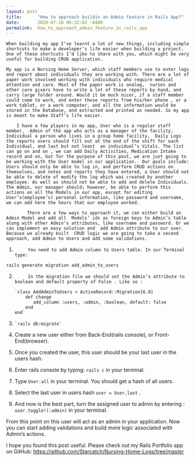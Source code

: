 ```yaml
---
layout: post
title:      "How to approach buildin an Admin feature in Rails App?"
date:       2020-07-18 00:32:02 -0400
permalink:  how_to_approach_admin_feature_in_rails_app
---
```


	When building my app I’ve learnt a lot of new things, including simple shortcuts to make a developer’s life easier when building a project. One of these shortcuts I’d like to share with you, which might be very useful for building CRUD application. 
	
	My app is a Nursing Home Server, which staff members use to enter logs and report about individuals they are working with. There are a lot of paper work involved working with individuals who require medical attention and care. Most of the paper work is analog,  nurses and other care givers have to write a lot of these reports by hand, and carry large folder around. Would it be much nicer, if a staff member could come to work, and enter those reports from his/her phone , or a work tablet, or a work computer, and all the information would be stored in the Database, and extracted and printed as needed. So my app is meant to make Staff’s life easier.
	
		I have a few players in my app, User who is a regular staff member,  Admin of the app who acts as a manager of the facility, Individual a person who lives in a group home facility,  Daily Logs the reports users should fill out at the end of the shift for each Individual, and last but not least  an individual’s Vitals. The list can go on and on , we can add Daily Activities, Medication Intake record and on, but for the purpose of this post, we are just going to be working with the User model in our application.  Our goals include: Users should only be able to log in, and perform CRUD actions on themselves, and notes and reports they have entered, a User should not be able to delete of modify the log which was created by another employee. As well as should not be able to add and delete Individuals. The Admin, our manager should; however, be able to perform this actions on all the Models in our app, except for editing User’s(employee’s) personal information, like password and username, we can add here the hours that our employee worked. 
		
			There are a few ways to approach it, we can either build an Admin Model and add all  Models’ ids as foreign keys to Admin’s table along with other Admin’s attributes, like username and password. Or we can implement an easy solution and  add Admin attribute to our user. Because we already built  CRUD logic we are going to take a second approach, add Admin to Users and add some validations. 
			
1. 			You need to add Admin column to Users table. In our Terminal type:

 `rails generate migration add_admin_to_users `
 

2. 			In the migration file we should set the Admin’s attribute to boolean and default property of False . Like so :

       `class AddAdminToUsers < ActiveRecord::Migration[6.0]
           def change
              add_column :users, :admin, :boolean, default: false
           end
       end`
			 
3.     `rails db:migrate`

4. Create a new user either from Back-End(rails console), or Front- End(browser).

5. Once you created the user, this user should be your last user in the users hash. 

6. Enter rails console by typing: `rails c` in your terminal. 

7. Type `User.all`  in your terminal. You should get a hash of all users. 

8. Select the last user in users hash `user = User.last` .

9. And now is the best part, turn the assigned user to admin by entering : `user.toggle!(:admin)` in your terminal. 

From this point on this user will act as an admin in your application. Now you can start adding validations and build more logic associated with Admin’s actions.

I hope you found this post useful. Please check out my Rails Portfolio app on GitHub: https://github.com/Starcatch/Nursing-Home-Logs/tree/master
